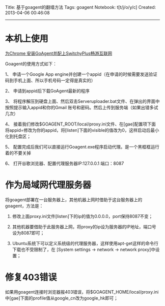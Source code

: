 Title: 基于goagent的翻墙方法
Tags: goagent
Notebook: t[t/j/o/y/c]
Created: 2013-04-06 00:46:08

------

# 本机上使用

[为Chrome 安装GoAgent并配上SwitchyPlus畅游互联网](http://www.hiadmin.org/shares/goagent-switchyplus)

Goagent的使用方式如下：

1、 申请一个Google App engine并创建一个appid（在申请的时候需要发送验证码到手机上面、所以手机号码一定得是真实的）

2、 申请到appid后下载GoAgent最新的程序

3、 将程序解压到硬盘上面、然后双击Serveruploader.bat文件、在弹出的界面中按照提示输入appid和你的Gmail 账号和密码。然后上传到服务端（如果出错多试几次）

4、 接着我们修改$GOAGENT_ROOT/local/proxy.ini文件、在[gae]配置项下面将appid=修改为你的appid，将[listen]下面的visible的值改为0，这样启动后最小化到托盘区；

5、 配置完成后我们可以直接运行Goagent.exe程序启动代理。是一个黑框框运行着的不要关掉

6、 打开谷歌浏览器、配置代理服务器IP:127.0.0.1 端口：8087

# 作为局域网代理服务器

将goagent部署在一台服务器上，其他机器上网时借助于这台服务器上的goagent，方法是：

1. 修改上面proxy.ini文件[listen]下的ip的值为0.0.0.0，port保持8087不变；

1. 其他机器要借助于此服务器上网，将proxy的ip设为服务器的IP地址，端口号设为8087即可；

1. Ubuntu系统下可以定义系统级的代理服务器，这样使用apt-get这样的命令行下载也不受限制了，在 [System settings -> network -> network proxy]中设置；

# 修复403错误

如果用goagent连接时浏览器报403错误，将$GOAGENT_HOME/local/proxy.ini中[gae]下面的profile值从google_cn改为google_hk即可；
